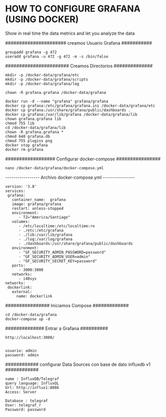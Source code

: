 # HOW TO CONFIGURE GRAFANA (USING DOCKER)
Show in real time the data metrics and let you analyze the data

###################### creamos Usuario Grafana ###########

```
groupadd grafana -g 472
useradd grafana -u 472 -g 472 -m -s /bin/false
```

####################### Creamos Directorios ##############

```
mkdir -p /docker-data/grafana/etc
mkdir -p /docker-data/grafana/scripts
mkdir -p /docker-data/grafana/log

chown -R grafana.grafana /docker-data/grafana

docker run -d --name "grafana" grafana/grafana 
docker cp grafana:/etc/grafana/grafana.ini /docker-data/grafana/etc
docker cp grafana:/usr/share/grafana/public/dashboards .
docker cp grafana:/var/lib/grafana /docker-data/grafana/lib
chown grafana.grafana lib
chmod 755 lib
cd /docker-data/grafana/lib
chown -R grafana.grafana *
chmod 640 grafana.db
chmod 755 plugins png
docker stop grafana
docker rm grafana
```

################## Configurar docker-compose ################

```
nano /docker-data/grafana/docker-compose.yml
```

----------------- Archivo docker-compose.yml ----------------

```
version: '3.8'
services:
 grafana:
   container_name:  grafana
   image: grafana/grafana
   restart: unless-stopped
   environment: 
      - TZ="America/Santiago"
   volumes:
      - /etc/localtime:/etc/localtime:ro
      - ./etc:/etc/grafana
      - ./lib:/var/lib/grafana
      - ./log:/var/log/grafana
      - ./dashboards:/usr/share/grafana/public/dashboards
   environment: 
      - "GF_SECURITY_ADMIN_PASSWORD=password"
      - "GF_SECURITY_ADMIN_USER=admin"
      - "GF_SECURITY_SECRET_KEY=password"
   ports:
      - 3000:3000
   networks:
      - i40sys
networks:
 dockerlink:
   external:
     name: dockerlink
```

################ Iniciamos Compose #############

```
cd /docker-data/grafana
docker-compose up -d
```

############## Entrar a Grafana ##########

```
http://localhost:3000/


usuario: admin
password: admin
```

############ configurar Data Sources con base de dato influxdb v1 ############

```
name : InfluxDB/Telegraf
query language: InfluxQL
Url: http://influx1:8086
Access: Server

Database : telegraf
User: telegraf_r
Password: password
```
